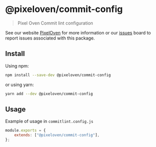 # @pixeloven/commit-config

> Pixel Oven Commit lint configuration

See our website [PixelOven](https://www.pixeloven.com/) for more information or our [issues](https://github.com/pixeloven/pixeloven/issues) board to report issues associated with this package.

## Install

Using npm:

```sh
npm install --save-dev @pixeloven/commit-config
```

or using yarn:

```sh
yarn add --dev @pixeloven/commit-config
```

## Usage
Example of usage in `commitlint.config.js`
```javascript
module.exports = {
    extends: ["@pixeloven/commit-config"],
};
```